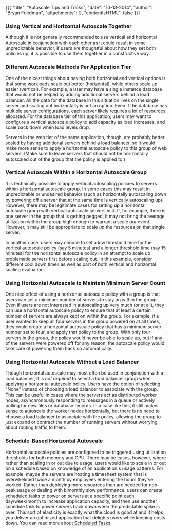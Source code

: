 {{{
  "title": "Autoscale Tips and Tricks",
  "date": "10-13-2014",
  "author": "Bryan Friedman",
  "attachments": [],
  "contentIsHTML": false
}}}

### Using Vertical and Horizontal Autoscale Together
Although it is not generally recommended to use vertical and horizontal Autoscale in conjunction with each other as it could result in some unpredictable behavior, if users are thoughtful about how they set both policies up, it is possible to use them together in a constructive way.

### Different Autoscale Methods Per Application Tier
One of the nicest things about having both horizontal and vertical options is that some workloads scale out better (horizontal), while others scale up easier (vertical). For example, a user may have a single instance database that would not be helped by adding additional servers behind a load balancer. All the data for the database in this situation lives on the single server and scaling out horizontally is not an option. Even if the database has multiple server configurations, each server likely requires a lot of resources allocated. For the database tier of this application, users may want to configure a vertical autoscale policy to add capacity as load increases, and scale back down when load levels drop.

Servers in the web tier of the same application, though, are probably better scaled by having additional servers behind a load balancer, so it would make more sense to apply a horizontal autoscale policy to this group of web servers. (Make sure to leave servers that should not be horizontally autoscaled out of the group that the policy is applied to.)

### Vertical Autoscale Within a Horizontal Autoscale Group
It is technically possible to apply vertical autoscaling policies to servers within a horizontal autoscale group. In some cases this may result in unpredictable or undesired behavior (such as horizontally autoscaling down by powering off a server that at the same time is vertically autoscaling up). However, there may be legitimate cases for setting up a horizontal autoscale group with vertical autoscale servers in it. If, for example, there is one server in the group that is getting pegged, it may not bring the average utilization within the group high enough to warrant a scale *out* event. However, it may still be appropriate to scale *up* the resources on that single server.

In another case, users may choose to set a low threshold time for the vertical autoscale policy (say 5 minutes) and a longer threshold time (say 15 minutes) for the horizontal autoscale policy in an attempt to scale up problematic servers first before scaling out. In this example, consider different cool down times as well as part of both vertical and horizontal scaling evaluation.

### Using Horizontal Autoscale to Maintain Minimum Server Count
One nice effect of using a horizontal autoscale policy with a group is that users can set a minimum number of servers to stay on within the group. Even if users are not interested in autoscaling up very much (or at all), they can use a horizontal autoscale policy to ensure that at least a certain number of servers are always kept on within the group. For example, if a user wanted to keep all four servers in the group powered on at all times, they could create a horizontal autoscale policy that has a minimum server number set to four, and apply that policy to the group. With only four servers in the group, the policy would never be able to scale up, but if any of the servers were powered off for any reason, the autoscale policy would take care of powering them back on automatically.

### Using Horizontal Autoscale Without a Load Balancer
Though horizontal autoscale may most often be used in conjunction with a load balancer, it is *not* *required* to select a load balancer group when applying a horizontal autoscale policy. Users have the option of selecting "None" instead of choosing a load balancer to associate with the group. This can be useful in cases where the servers act as distributed worker nodes, asynchronously responding to messages in a queue or actively polling for new files or database records. In a case like this, it still makes sense to autoscale the worker nodes horizontally, but there is no need to choose a load balancer to associate with the policy, allowing the group to just expand or contract the number of running servers without worrying about routing traffic to them.

### Schedule-Based Horizontal Autoscale
Horizontal autoscale policies are configured to be triggered using utilization thresholds for both memory and CPU. There may be cases, however, where rather than scaling in or out due to usage, users would like to scale in or out on a schedule based on knowledge of an application's usage patterns. For example, maybe the servers are hosting a timesheet system that is overwhelmed twice a month by employees entering the hours they've worked. Rather than deploying more resources than are needed for non-peak usage or dealing with bimonthly slow performance, users can create scheduled tasks to power on servers at a specific point each day/week/month to increase application capacity, and then use another schedule task to power servers back down when the predictable spike is over. This sort of elasticity is exactly what the cloud is good at and it helps you deliver an optimized application that delights users while keeping costs down. You can read more about [Scheduled Tasks](../../Servers/creating-a-scheduled-task.md).
